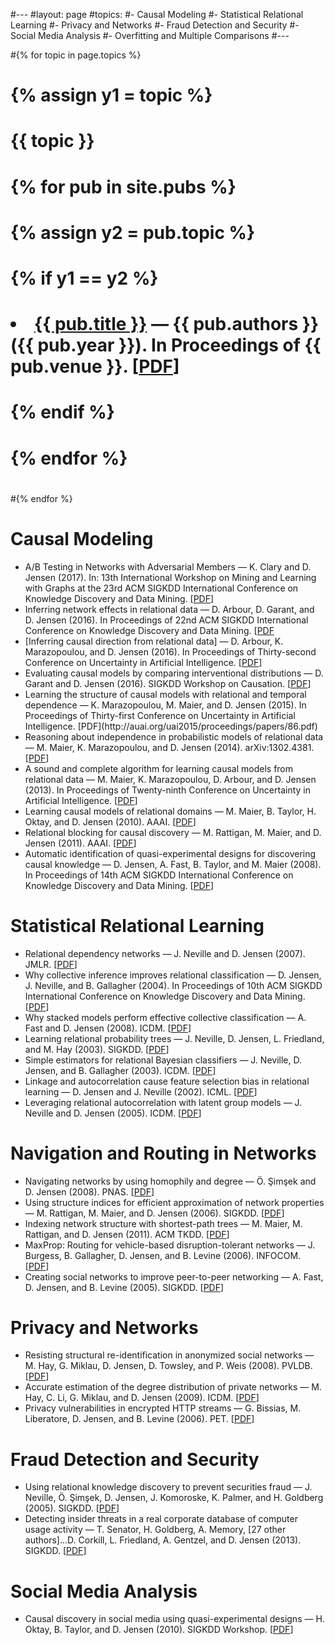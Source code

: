 #---
#layout: page
#topics:
#- Causal Modeling
#- Statistical Relational Learning
#- Privacy and Networks
#- Fraud Detection and Security
#- Social Media Analysis
#- Overfitting and Multiple Comparisons
#---

#{% for topic in page.topics %}
#  {% assign y1 = topic %}
#  <h1>{{ topic }}</h1>
#  <ul>
#    {% for pub in site.pubs %}
#    {% assign y2 = pub.topic %}
#    {% if y1 == y2 %}
#    <li class="nobullet pub"><a href="{{ pub.permalink }}">{{ pub.title }}</a>&nbsp;&mdash;&nbsp;{{ pub.authors }} ({{ pub.year }}). In Proceedings of {{ pub.venue }}. [<a href="{{ pub.pdfurl }}">PDF</a>]</li>
#    {% endif %}
#    {% endfor %}
#  </ul>
#{% endfor %}


<h1>Causal Modeling</h1>
<ul>
<li class="nobullet pub">A/B Testing in Networks with Adversarial Members &mdash; K. Clary and D. Jensen (2017). In: 13th International Workshop on Mining and Learning with Graphs at the 23rd ACM SIGKDD International Conference on Knowledge Discovery and Data Mining. [<a href="http://www.mlgworkshop.org/2017/paper/MLG2017_paper_27.pdf">PDF</a>]
</li>

<li class="nobullet pub">Inferring network effects in relational data &mdash; D. Arbour, D. Garant, and D. Jensen (2016). In Proceedings of 22nd ACM SIGKDD International Conference on Knowledge Discovery and Data Mining. [<a href="http://auai.org/uai2015/proceedings/papers/86.pdf">PDF</a>
</li>

<li class="nobullet pub">[Inferring causal direction from relational data] &mdash; D. Arbour, K. Marazopoulou, and D. Jensen (2016). In Proceedings of Thirty-second Conference on Uncertainty in Artificial Intelligence. [<a href="http://auai.org/uai2016/proceedings/papers/217.pdf">PDF</a>]
</li>

<li class="nobullet pub">Evaluating causal models by comparing interventional distributions &mdash; D. Garant and D. Jensen (2016). SIGKDD Workshop on Causation. [<a href="">PDF</a>]
</li>

<li class="nobullet pub">Learning the structure of causal models with relational and temporal dependence &mdash; K. Marazopoulou, M. Maier, and D. Jensen (2015). In Proceedings of Thirty-first Conference on Uncertainty in Artificial Intelligence. [PDF](http://auai.org/uai2015/proceedings/papers/86.pdf)
</li> 

<li class="nobullet pub">Reasoning about independence in probabilistic models of relational data &mdash; M. Maier, K. Marazopoulou, and D. Jensen (2014). arXiv:1302.4381. [<a href="">PDF</a>]
</li>

<li class="nobullet pub">A sound and complete algorithm for learning causal models from relational data &mdash; M. Maier, K. Marazopoulou, D. Arbour, and D. Jensen (2013). In Proceedings of Twenty-ninth Conference on Uncertainty in Artificial Intelligence. [<a href="">PDF</a>]
</li>

<li class="nobullet pub">Learning causal models of relational domains &mdash; M. Maier, B. Taylor, H. Oktay, and D. Jensen (2010). AAAI. [<a href="">PDF</a>]
</li>

<li class="nobullet pub">Relational blocking for causal discovery &mdash; M. Rattigan, M. Maier, and D. Jensen (2011). AAAI. [<a href="">PDF</a>]
</li>

<li class="nobullet pub">Automatic identification of quasi-experimental designs for discovering causal knowledge &mdash; D. Jensen, A. Fast, B. Taylor, and M. Maier (2008).  In Proceedings of 14th ACM SIGKDD International Conference on Knowledge Discovery and Data Mining. [<a href="">PDF</a>]
</li>
</ul>

<h1>Statistical Relational Learning</h1>
<ul>

<li class="nobullet pub">Relational dependency networks &mdash; J. Neville and D. Jensen (2007). JMLR. [<a href="">PDF</a>] 
</li>

<li class="nobullet pub">Why collective inference improves relational classification &mdash; D. Jensen, J. Neville, and B. Gallagher (2004). In Proceedings of 10th ACM SIGKDD International Conference on Knowledge Discovery and Data Mining. [<a href="">PDF</a>]
</li>

<li class="nobullet pub">Why stacked models perform effective collective classification &mdash; A. Fast and D. Jensen (2008). ICDM. [<a href="">PDF</a>]
</li>

<li class="nobullet pub">Learning relational probability trees &mdash; J. Neville, D. Jensen, L. Friedland, and M. Hay (2003). SIGKDD. [<a href="">PDF</a>]
</li>

<li class="nobullet pub">Simple estimators for relational Bayesian classifiers &mdash; J. Neville, D. Jensen, and B. Gallagher (2003). ICDM. [<a href="">PDF</a>]
</li>

<li class="nobullet pub">Linkage and autocorrelation cause feature selection bias in relational learning &mdash; D. Jensen and J. Neville (2002). ICML. [<a href="">PDF</a>]
</li>

<li class="nobullet pub">Leveraging relational autocorrelation with latent group models &mdash; J. Neville and D. Jensen (2005). ICDM. [<a href="">PDF</a>]
</li>
</ul>

<h1>Navigation and Routing in Networks</h1>
<ul>
<li class="nobullet pub">Navigating networks by using homophily and degree &mdash;  Ö. Şimşek and D. Jensen (2008). PNAS. [<a href="">PDF</a>]
</li>

<li class="nobullet pub">Using structure indices for efficient approximation of network properties &mdash; M. Rattigan, M. Maier, and D. Jensen (2006). SIGKDD. [<a href="">PDF</a>]
</li>

<li class="nobullet pub">Indexing network structure with shortest-path trees &mdash; M. Maier, M. Rattigan, and D. Jensen (2011). ACM TKDD. [<a href="">PDF</a>]
</li>

<li class="nobullet pub">MaxProp: Routing for vehicle-based disruption-tolerant networks &mdash; J. Burgess, B. Gallagher, D. Jensen, and B. Levine (2006). INFOCOM. [<a href="">PDF</a>]
</li>

<li class="nobullet pub">Creating social networks to improve peer-to-peer networking &mdash; A. Fast, D. Jensen, and B. Levine (2005). SIGKDD. [<a href="">PDF</a>]
</li>
</ul>

<h1>Privacy and Networks</h1>
<ul>
<li class="nobullet pub">Resisting structural re-identification in anonymized social networks &mdash; M. Hay, G. Miklau, D. Jensen, D. Towsley, and P. Weis (2008).  PVLDB. [<a href="">PDF</a>]
</li>

<li class="nobullet pub">Accurate estimation of the degree distribution of private networks &mdash; M. Hay, C. Li, G. Miklau, and D. Jensen (2009). ICDM. [<a href="">PDF</a>]
</li>

<li class="nobullet pub">Privacy vulnerabilities in encrypted HTTP streams &mdash; G. Bissias, M. Liberatore, D. Jensen, and B. Levine (2006). PET. [<a href="">PDF</a>]
</li>
</ul>

<h1>Fraud Detection and Security</h1>
<ul>
<li class="nobullet pub">Using relational knowledge discovery to prevent securities fraud &mdash; J. Neville, Ö. Şimşek, D. Jensen, J. Komoroske, K. Palmer, and H. Goldberg (2005). SIGKDD. [<a href="">PDF</a>]
</li>

<li class="nobullet pub">Detecting insider threats in a real corporate database of computer usage activity &mdash; T. Senator, H. Goldberg, A. Memory, [27 other authors]...D. Corkill, L. Friedland, A. Gentzel, and D. Jensen (2013). SIGKDD. [<a href="">PDF</a>]
</li>
</ul>

<h1>Social Media Analysis</h1>
<ul>
<li class="nobullet pub">Causal discovery in social media using quasi-experimental designs &mdash; H. Oktay, B. Taylor, and D. Jensen (2010). SIGKDD Workshop. [<a href="">PDF</a>]
</li>
</ul>
